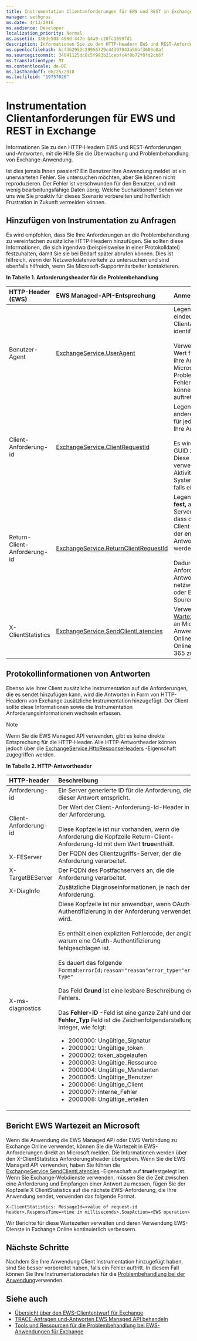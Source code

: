 ```yaml
---
title: Instrumentation Clientanforderungen für EWS und REST in Exchange
manager: sethgros
ms.date: 4/13/2016
ms.audience: Developer
localization_priority: Normal
ms.assetid: 330de503-498d-447e-b4a9-c20fc1699fd1
description: Informationen Sie zu den HTTP-Headern EWS und REST-Anforderungen und-Antworten, mit die Hilfe Sie die Überwachung und Problembehandlung von Exchange-Anwendung.
ms.openlocfilehash: bcf362952c29956729c44397043a56bf3603d0af
ms.sourcegitcommit: 34041125dc8c5f993b21cebfc4f8b72f0fd2cb6f
ms.translationtype: MT
ms.contentlocale: de-DE
ms.lasthandoff: 06/25/2018
ms.locfileid: "19757026"
---
```

# <a name="instrumenting-client-requests-for-ews-and-rest-in-exchange"></a>Instrumentation Clientanforderungen für EWS und REST in Exchange

Informationen Sie zu den HTTP-Headern EWS und REST-Anforderungen und-Antworten, mit die Hilfe Sie die Überwachung und Problembehandlung von Exchange-Anwendung.
  
Ist dies jemals Ihnen passiert? Ein Benutzer Ihre Anwendung meldet ist ein unerwarteten Fehler. Sie untersuchen möchten, aber Sie können nicht reproduzieren. Der Fehler ist verschwunden für den Benutzer, und mit wenig bearbeitungsfähige Daten übrig. Welche Suchaktionen? Sehen wir uns wie Sie proaktiv für dieses Szenario vorbereiten und hoffentlich Frustration in Zukunft vermeiden können.
  
## <a name="add-instrumentation-to-requests"></a>Hinzufügen von Instrumentation zu Anfragen

Es wird empfohlen, dass Sie Ihre Anforderungen an die Problembehandlung zu vereinfachen zusätzliche HTTP-Headern hinzufügen. Sie sollten diese Informationen, die sich irgendwo (beispielsweise in einer Protokolldatei) festzuhalten, damit Sie sie bei Bedarf später abrufen können. Dies ist hilfreich, wenn der Netzwerkdatenverkehr zu untersuchen und sind ebenfalls hilfreich, wenn Sie Microsoft-Supportmitarbeiter kontaktieren.
  
**In Tabelle 1. Anforderungsheader für die Problembehandlung**

|**HTTP-Header (EWS)**|**EWS Managed-API-Entsprechung**|**Anmerkungen**|
|:-----|:-----|:-----|
|Benutzer-Agent  <br/> |[ExchangeService.UserAgent](http://msdn.microsoft.com/en-us/library/microsoft.exchange.webservices.data.exchangeservicebase.useragent%28v=exchg.80%29.aspx) <br/> |Legen Sie den ein eindeutiger Wert, der die Clientanwendung identifiziert.<br/><br/> Verwenden den gleichen Wert für alle Anfragen, die Ihre Anwendung sendet Microsoft zur Problembehandlung für Fehler beim Aufrufen können, sollten diese auftreten.  <br/> |
|Client-Anforderung-id  <br/> |[ExchangeService.ClientRequestId](http://msdn.microsoft.com/en-us/library/microsoft.exchange.webservices.data.exchangeservicebase.clientrequestid%28v=exchg.80%29.aspx) <br/> |Legen Sie dies auf einen anderen eindeutigen Wert für jede Anforderung, die Ihre Anwendung sendet.<br/><br/> Es wird empfohlen, eine GUID zu verwenden. Diese eindeutige ID soll verwendet werden, um Aktivitäten zwischen zwei Systemen korrelieren, falls ein Fehler auftritt.  <br/> |
|Return-Client-Anforderung-id  <br/> |[ExchangeService.ReturnClientRequestId](http://msdn.microsoft.com/en-us/library/microsoft.exchange.webservices.data.exchangeservicebase.returnclientrequestid%28v=exchg.80%29.aspx) <br/> |Legen Sie dies auf **true fest,** auf dem Exchange-Server zu signalisieren, dass den Wert der Ihrer Client-Anforderung-Id in der entsprechenden Antwort zurückgegeben werden soll.<br/><br/> Dadurch können Sie die Anforderungen und Antworten in netzwerkablaufverfolgung oder EWS Managed API Spuren korrelieren.  <br/> |
|X-ClientStatistics  <br/> |[ExchangeService.SendClientLatencies](http://msdn.microsoft.com/en-us/library/microsoft.exchange.webservices.data.exchangeservicebase.sendclientlatencies%28v=exchg.80%29.aspx) <br/> |Verwendet, um [EWS Wartezeiten von Bericht](#bk_ReportLatency) an Microsoft, wenn die Anwendung Exchange Online oder Exchange Online als Teil von Office 365 zugreift.  <br/> |
   
## <a name="log-information-from-responses"></a>Protokollinformationen von Antworten

Ebenso wie Ihrer Client zusätzliche Instrumentation auf die Anforderungen, die es sendet hinzufügen kann, wird die Antworten in Form von HTTP-Headern von Exchange zusätzliche Instrumentation hinzugefügt. Der Client sollte diese Informationen sowie die Instrumentation Anforderungsinformationen wechseln erfassen.
  
> [!NOTE]
> Wenn Sie die EWS Managed API verwenden, gibt es keine direkte Entsprechung für die HTTP-Header. Alle HTTP-Antwortheader können jedoch über die [ExchangeService.HttpResponseHeaders](http://msdn.microsoft.com/en-us/library/microsoft.exchange.webservices.data.exchangeservicebase.httpresponseheaders%28v=exchg.80%29.aspx) -Eigenschaft zugegriffen werden. 
  
**In Tabelle 2. HTTP-Antwortheader**

|**HTTP-header**|**Beschreibung**|
|:-----|:-----|
|Anforderung-id  <br/> |Ein Server generierte ID für die Anforderung, die dieser Antwort entspricht.  <br/> |
|Client-Anforderung-id  <br/> |Der Wert der Client-Anforderung-Id-Header in der Anforderung.<br/><br/> Diese Kopfzeile ist nur vorhanden, wenn die Anforderung die Kopfzeile Return-Client-Anforderung-Id mit dem Wert **true**enthält.  <br/> |
|X-FEServer  <br/> |Der FQDN des Clientzugriffs-Server, der die Anforderung verarbeitet.  <br/> |
|X-TargetBEServer  <br/> |Der FQDN des Postfachservers an, die die Anforderung verarbeitet.  <br/> |
|X-DiagInfo  <br/> |Zusätzliche Diagnoseinformationen, je nach der Anforderung.  <br/> |
|X-ms-diagnostics  <br/> | Diese Kopfzeile ist nur anwendbar, wenn OAuth-Authentifizierung in der Anforderung verwendet wird.<br/><br/> Es enthält einen expliziten Fehlercode, der angibt, warum eine OAuth-Authentifizierung fehlgeschlagen ist.<br/><br/> Es dauert das folgende Format:`errorId;reason="reason"error_type="error type"`<br/><br/> Das Feld **Grund** ist eine lesbare Beschreibung des Fehlers.<br/><br/> Das **Fehler-ID** -Feld ist eine ganze Zahl und der **Fehler\_Typ** Feld ist die Zeichenfolgendarstellung, Integer, wie folgt:<ul><li>2000000: Ungültige\_Signatur</li><li>2000001: Ungültige\_token</li><li>  2000002: token\_abgelaufen</li><li>2000003: Ungültige\_Ressource</li><li>2000004: Ungültige\_Mandanten  </li><li>2000005: Ungültige\_Benutzer</li><li>2000006: Ungültige\_Client</li><li>2000007: interne\_Fehler</li><li>2000008: Ungültige\_erteilen</li></ul> |
   
## <a name="report-ews-latency-to-microsoft"></a>Bericht EWS Wartezeit an Microsoft
<a name="bk_ReportLatency"> </a>

Wenn die Anwendung die EWS Managed API oder EWS Verbindung zu Exchange Online verwendet, können Sie die Wartezeit in EWS-Anforderungen direkt an Microsoft melden. Die Informationen werden über den X-ClientStatistics Anforderungsheader übergeben. Wenn Sie die EWS Managed API verwenden, haben Sie führen die [ExchangeService.SendClientLatencies](http://msdn.microsoft.com/en-us/library/microsoft.exchange.webservices.data.exchangeservicebase.sendclientlatencies%28v=exchg.80%29.aspx) -Eigenschaft auf **true**festgelegt ist. Wenn Sie Exchange-Webdienste verwenden, müssen Sie die Zeit zwischen eine Anforderung und Empfangen einer Antwort zu messen, fügen Sie der Kopfzeile X ClientStatistics auf die nächste EWS-Anforderung, die Ihre Anwendung sendet, verwenden das folgende Format.
  
`X-ClientStatistics: MessageId=<value of request-id header>,ResponseTime=<time in milliseconds>,SoapAction=<EWS operation>`
  
Wir Berichte für diese Wartezeiten verwalten und deren Verwendung EWS-Dienste in Exchange Online kontinuierlich verbessern.
  
## <a name="next-steps"></a>Nächste Schritte
<a name="bk_ReportLatency"> </a>

Nachdem Sie Ihre Anwendung Client Instrumentation hinzugefügt haben, sind Sie besser vorbereitet haben, falls ein Fehler auftritt. In diesem Fall können Sie Ihre Instrumentationsdaten für die [Problembehandlung bei der Anwendung](tools-and-resources-for-troubleshooting-ews-applications-for-exchange.md)verwenden.
  
## <a name="see-also"></a>Siehe auch

- [Übersicht über den EWS-Cliententwurf für Exchange](ews-client-design-overview-for-exchange.md)
- [TRACE-Anfragen und-Antworten EWS Managed API behandeln](how-to-trace-requests-responses-to-troubleshoot-ews-managed-api-applications.md)
- [Tools und Ressourcen für die Problembehandlung bei EWS-Anwendungen für Exchange](tools-and-resources-for-troubleshooting-ews-applications-for-exchange.md)
    

